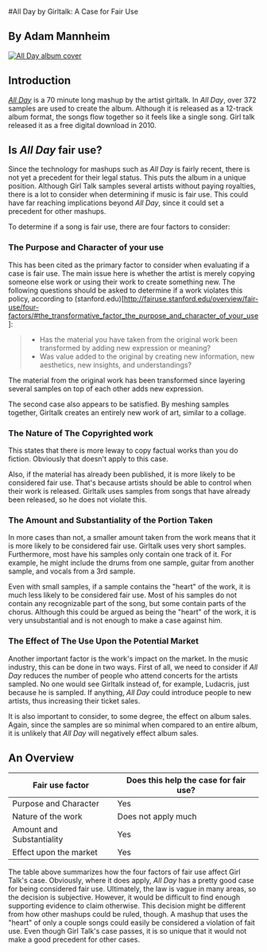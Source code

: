 #All Day by Girltalk: A Case for Fair Use
## By Adam Mannheim
[![All Day album cover](http://illegal-art.net/allday/allday_frontcover.jpg)](http://illegal-art.net/allday/)
## Introduction
[*All Day*](http://illegal-art.net/allday/) is a 70 minute long mashup by the artist girltalk. In *All Day*, over 372 samples are used to create the album. Although it is released as a 12-track album format, the songs flow together so it feels like a single song. Girl talk released it as a free digital download in 2010.

## Is *All Day* fair use?
Since the technology for mashups such as *All Day* is fairly recent, there is not yet a precedent for their legal status. This puts the album in a unique position. Although Girl Talk samples several artists without paying royalties, there is a lot to consider when determining if music is fair use. This could have far reaching implications beyond *All Day*, since it could set a precedent for other mashups.

To determine if a song is fair use, there are four factors to consider:

### The Purpose and Character of your use

This has been cited as the primary factor to consider when evaluating if a case is fair use. The main issue here is whether the artist is merely copying someone else work or using their work to create something new. The following questions should be asked to determine if a work violates this policy, according to (stanford.edu)[http://fairuse.stanford.edu/overview/fair-use/four-factors/#the_transformative_factor_the_purpose_and_character_of_your_use]:

> - Has the material you have taken from the original work been transformed by adding new expression or meaning?
> - Was value added to the original by creating new information, new aesthetics, new insights, and understandings?

The material from the original work has been transformed since layering several samples on top of each other adds new expression.

The second case also appears to be satisfied. By meshing samples together, Girltalk creates an entirely new work of art, similar to a collage.


### The Nature of The Copyrighted work
This states that there is more leway to copy factual works than you do fiction. Obviously that doesn't apply to this case.

Also, if the material has already been published, it is more likely to be considered fair use. That's because artists should be able to control when their work is released. Girltalk uses samples from songs that have already been released, so he does not violate this.


### The Amount and Substantiality of the Portion Taken
In more cases than not, a smaller amount taken from the work means that it is more likely to be considered fair use. Girltalk uses very short samples. Furthermore, most have his samples only contain one track of it. For example, he might include the drums from one sample, guitar from another sample, and vocals from a 3rd sample.

Even with small samples, if a sample contains the "heart" of the work, it is much less likely to be considered fair use. Most of his samples do not contain any recognizable part of the song, but some contain parts of the chorus. Although this could be argued as being the "heart" of the work, it is very unsubstantial and is not enough to make a case against him.


### The Effect of The Use Upon the Potential Market

Another important factor is the work's impact on the market. In the music industry, this can be done in two ways. First of all, we need to consider if *All Day* reduces the number of people who attend concerts for the artists sampled. No one would see Girltalk instead of, for example, Ludacris, just because he is sampled. If anything, *All Day* could introduce people to new artists, thus increasing their ticket sales.

It is also important to consider, to some degree, the effect on album sales. Again, since the samples are so minimal when compared to an entire album, it is unlikely that *All Day* will negatively effect album sales.


## An Overview
|Fair use factor|Does this help the case for fair use?|
|---------------|-------------------------------------|
|Purpose and Character|Yes|
|Nature of the work|Does not apply much|
|Amount and Substantiality|Yes|
|Effect upon the market|Yes|

The table above summarizes how the four factors of fair use affect Girl Talk's case. Obviously, where it does apply, *All Day* has a pretty good case for being considered fair use. Ultimately, the law is vague in many areas, so the decision is subjective. However, it would be difficult to find enough supporting evidence to claim otherwise. This decision might be different from how other mashups could be ruled, though. A mashup that uses the "heart" of only a couple songs could easily be considered a violation of fait use. Even though Girl Talk's case passes, it is so unique that it would not make a good precedent for other cases. 